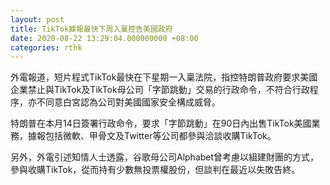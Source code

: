 ```yaml
---
layout: post
title: TikTok據報最快下周入稟控告美國政府
date: 2020-08-22 13:29:04.000000000 +08:00
categories: rthk
---
```


外電報道，短片程式TikTok最快在下星期一入稟法院，指控特朗普政府要求美國企業禁止與TikTok及TikTok母公司「字節跳動」交易的行政命令，不符合行政程序，亦不同意白宮認為公司對美國國家安全構成威脅。

特朗普在本月14日簽署行政命令，要求「字節跳動」在90日內出售TikTok美國業務，據報包括微軟、甲骨文及Twitter等公司都參與洽談收購TikTok。

另外，外電引述知情人士透露，谷歌母公司Alphabet曾考慮以組建財團的方式，參與收購TikTok，從而持有少數無投票權股份，但談判在最近以失敗告終。
